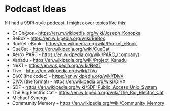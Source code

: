 # Podcast Ideas

If I had a 99PI-style podcast, I might cover topics like this:

* Dr Ch@os - https://en.m.wikipedia.org/wiki/Joseph_Konopka
* BeBox - https://en.wikipedia.org/wiki/BeBox
* Rocket eBook - https://en.wikipedia.org/wiki/Rocket_eBook
* CueCat - https://en.wikipedia.org/wiki/CueCat
* Xerox PARC - https://en.wikipedia.org/wiki/PARC_(company)
* Xanadu - https://en.wikipedia.org/wiki/Project_Xanadu
* NeXT - https://en.wikipedia.org/wiki/NeXT
* Tivo - https://en.wikipedia.org/wiki/TiVo
* DivX (the codec) - https://en.wikipedia.org/wiki/DivX
* DIVX (the format) - https://en.wikipedia.org/wiki/DIVX
* SDF - https://en.wikipedia.org/wiki/SDF_Public_Access_Unix_System
* The Big Electric Cat - https://en.wikipedia.org/wiki/The_Big_Electric_Cat
* Michael Synergy
* Community Memory - https://en.wikipedia.org/wiki/Community_Memory